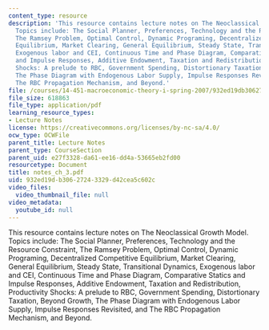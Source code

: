 ```yaml
---
content_type: resource
description: 'This resource contains lecture notes on The Neoclassical Growth Model.
  Topics include: The Social Planner, Preferences, Technology and the Resource Constraint,
  The Ramsey Problem, Optimal Control, Dynamic Programing, Decentralized Competitive
  Equilibrium, Market Clearing, General Equilibrium, Steady State, Transitional Dynamics,
  Exogenous labor and CEI, Continuous Time and Phase Diagram, Comparative Statics
  and Impulse Responses, Additive Endowment, Taxation and Redistribution, Productivity
  Shocks: A prelude to RBC, Government Spending, Distortionary Taxation, Beyond Growth,
  The Phase Diagram with Endogenous Labor Supply, Impulse Responses Revisited, and
  The RBC Propagation Mechanism, and Beyond.'
file: /courses/14-451-macroeconomic-theory-i-spring-2007/932ed19db30627243329d42cea5c602c_notes_ch_3.pdf
file_size: 618863
file_type: application/pdf
learning_resource_types:
- Lecture Notes
license: https://creativecommons.org/licenses/by-nc-sa/4.0/
ocw_type: OCWFile
parent_title: Lecture Notes
parent_type: CourseSection
parent_uid: e27f3328-da61-ee16-dd4a-53665eb2fd00
resourcetype: Document
title: notes_ch_3.pdf
uid: 932ed19d-b306-2724-3329-d42cea5c602c
video_files:
  video_thumbnail_file: null
video_metadata:
  youtube_id: null
---
```

This resource contains lecture notes on The Neoclassical Growth Model. Topics include: The Social Planner, Preferences, Technology and the Resource Constraint, The Ramsey Problem, Optimal Control, Dynamic Programing, Decentralized Competitive Equilibrium, Market Clearing, General Equilibrium, Steady State, Transitional Dynamics, Exogenous labor and CEI, Continuous Time and Phase Diagram, Comparative Statics and Impulse Responses, Additive Endowment, Taxation and Redistribution, Productivity Shocks: A prelude to RBC, Government Spending, Distortionary Taxation, Beyond Growth, The Phase Diagram with Endogenous Labor Supply, Impulse Responses Revisited, and The RBC Propagation Mechanism, and Beyond.